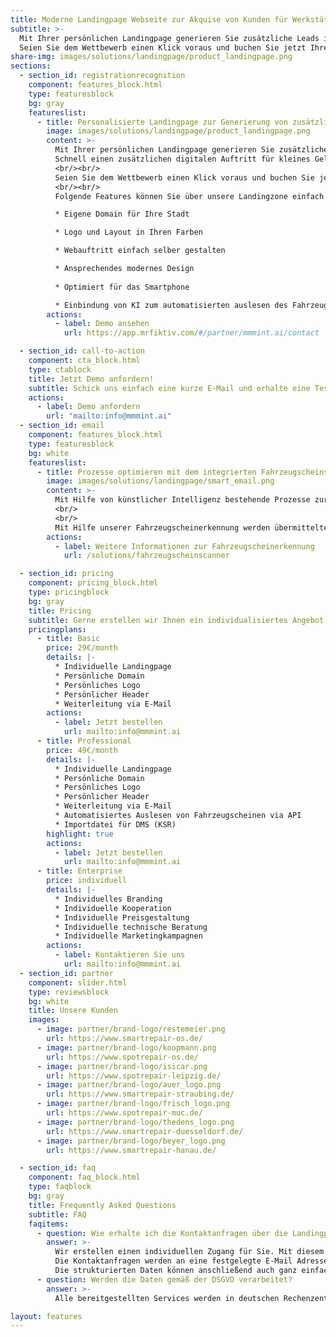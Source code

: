 ```yaml
---
title: Moderne Landingpage Webseite zur Akquise von Kunden für Werkstätten 
subtitle: >-
  Mit Ihrer persönlichen Landingpage generieren Sie zusätzliche Leads in Ihrer Stadt.​
  Seien Sie dem Wettbewerb einen Klick voraus und buchen Sie jetzt Ihren zusätzlichen Webauftritt.​
share-img: images/solutions/landingpage/product_landingpage.png
sections:
  - section_id: registrationrecognition
    component: features_block.html
    type: featuresblock
    bg: gray
    featureslist:
      - title: Personalisierte Landingpage zur Generierung von zusätzlichen Leads in Ihrer Stadt.​
        image: images/solutions/landingpage/product_landingpage.png
        content: >-
          Mit Ihrer persönlichen Landingpage generieren Sie zusätzliche Leads in Ihrer Stadt.​
          Schnell einen zusätzlichen digitalen Auftritt für kleines Geld erstellen! Mit der Option die Prozesse durch Künstliche Intelligenz zu optimieren.
          <br/><br/>
          Seien Sie dem Wettbewerb einen Klick voraus und buchen Sie jetzt Ihren zusätzlichen Webauftritt.​
          <br/><br/>
          Folgende Features können Sie über unsere Landingzone einfach und schnell konfigurieren:

          * Eigene Domain für Ihre Stadt 

          * Logo und Layout in Ihren Farben

          * Webauftritt einfach selber gestalten

          * Ansprechendes modernes Design 
          
          * Optimiert für das Smartphone

          * Einbindung von KI zum automatisierten auslesen des Fahrzeugscheins
        actions:
          - label: Demo ansehen
            url: https://app.mrfiktiv.com/#/partner/mmmint.ai/contact

  - section_id: call-to-action
    component: cta_block.html
    type: ctablock
    title: Jetzt Demo anfordern!
    subtitle: Schick uns einfach eine kurze E-Mail und erhalte eine Teststellung zu unserer Landingpage. Gerne unterstützen wir Dich beratend hinsichtlich der Implementierung und Verlinkung auf deine bestehende Website.
    actions:
      - label: Demo anfordern
        url: "mailto:info@mmmint.ai"
  - section_id: email
    component: features_block.html
    type: featuresblock
    bg: white
    featureslist:
      - title: Prozesse optimieren mit dem integrierten Fahrzeugscheinscanner
        image: images/solutions/landingpage/smart_email.png
        content: >-
          Mit Hilfe von künstlicher Intelligenz bestehende Prozesse zur Kundenerfassung automatisieren.  Verwenden Sie unsere Landingpage zur automatisierten Integration von Kontaktanfragen direkt in DMS Systemen wie z.B. KSR.
          <br/>
          <br/>
          Mit Hilfe unserer Fahrzeugscheinerkennung werden übermittelte Fahrzeugscheine automatisiert ausgelesen und zur Weiterverarbeitung digitalisiert. Sollte eine Schnittstellenbeschreibung des DMS Syste,s vorhanden sein, können wir mit Hilfe von unseren Lösungen die bestehenden Prozesse zur Kundenerfassung automatisieren.
        actions:
          - label: Weitere Informationen zur Fahrzeugscheinerkennung
            url: /solutions/fahrzeugscheinscanner

  - section_id: pricing
    component: pricing_block.html
    type: pricingblock
    bg: gray
    title: Pricing
    subtitle: Gerne erstellen wir Ihnen ein individualisiertes Angebot.
    pricingplans:
      - title: Basic
        price: 29€/month
        details: |-
          * Individuelle Landingpage ​
          * Persönliche Domain​
          * Persönliches Logo​
          * Persönlicher Header​
          * Weiterleitung via E-Mail​
        actions:
          - label: Jetzt bestellen
            url: mailto:info@mmmint.ai
      - title: Professional
        price: 49€/month
        details: |-
          * Individuelle Landingpage​
          * Persönliche Domain​
          * Persönliches Logo​
          * Persönlicher Header​
          * Weiterleitung via E-Mail​
          * Automatisiertes Auslesen von Fahrzeugscheinen via API​
          * Importdatei für DMS (KSR)
        highlight: true
        actions:
          - label: Jetzt bestellen
            url: mailto:info@mmmint.ai
      - title: Enterprise
        price: individuell
        details: |-
          * Individuelles Branding​
          * Individuelle Kooperation​
          * Individuelle Preisgestaltung​
          * Individuelle technische Beratung​
          * Individuelle Marketingkampagnen
        actions:
          - label: Kontaktieren Sie uns
            url: mailto:info@mmmint.ai
  - section_id: partner
    component: slider.html
    type: reviewsblock
    bg: white
    title: Unsere Kunden
    images:
      - image: partner/brand-logo/restemeier.png
        url: https://www.smartrepair-os.de/
      - image: partner/brand-logo/koopmann.png
        url: https://www.spotrepair-os.de/
      - image: partner/brand-logo/isicar.png
        url: https://www.spotrepair-leipzig.de/
      - image: partner/brand-logo/auer_logo.png
        url: https://www.smartrepair-straubing.de/
      - image: partner/brand-logo/frisch_logo.png
        url: https://www.spotrepair-muc.de/
      - image: partner/brand-logo/thedens_logo.png
        url: https://www.smartrepair-duesseldorf.de/
      - image: partner/brand-logo/beyer_logo.png
        url: https://www.smartrepair-hanau.de/

  - section_id: faq
    component: faq_block.html
    type: faqblock
    bg: gray
    title: Frequently Asked Questions
    subtitle: FAQ
    faqitems:
      - question: Wie erhalte ich die Kontaktanfragen über die Landingpage?
        answer: >-
          Wir erstellen einen individuellen Zugang für Sie. Mit diesem Zugang können alle wesentlichen Elemente der Landingpage konfiguriert und angepasst werden. 
          Die Kontaktanfragen werden an eine festgelegte E-Mail Adresse versendet. Die übermittelten Daten können so ganz einfach aus dem Posteingang übernommen werden.
          Die strukturierten Daten können anschließend auch ganz einfach aus unserer Partner Konsole abgerufen werden! Die Partner Konsole stellt alle Kundenanfragen übersichtlich in einem Portal zur Verfügung.  
      - question: Werden die Daten gemäß der DSGVO verarbeitet?
        answer: >-
          Alle bereitgestellten Services werden in deutschen Rechenzentren verarbeitet und gehosted. Übermittelte Datensätze werden in-transit und at-rest verschlüsselt. Ein Zugriff auf die Daten ist nur mit Hilfe des Partner Zugangs möglich. Es wird strikt unter Einhaltung der gültigen DSGVO verarbeitet und gelagert.

layout: features
---
```

